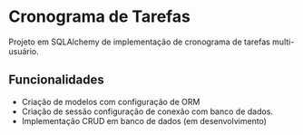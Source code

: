 # Cronograma de Tarefas

Projeto em SQLAlchemy de implementação de cronograma de tarefas multi-usuário.

## Funcionalidades

- Criação de modelos com configuração de ORM
- Criação de sessão configuração de conexão com banco de dados.
- Implementação CRUD em banco de dados (em desenvolvimento)
